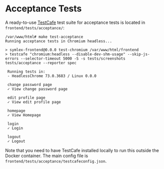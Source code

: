 # Acceptance Tests

A ready-to-use [TestCafe](https://devexpress.github.io/testcafe/) test suite for acceptance tests is located in `frontend/tests/acceptance/`:

    /var/www/html# make test-acceptance
    Running acceptance tests in Chromium headless...
    
    > symlex-frontend@0.0.0 test-chromium /var/www/html/frontend
    > testcafe "chromium:headless --disable-dev-shm-usage" --skip-js-errors --selector-timeout 5000 -S -s tests/screenshots tests/acceptance --reporter spec
    
     Running tests in:
     - HeadlessChrome 73.0.3683 / Linux 0.0.0
    
     change password page
     ✓ View change password page
    
     edit profile page
     ✓ View edit profile page
    
     homepage
     ✓ View Homepage
    
     login
     ✓ Login
    
     logout
     ✓ Logout

Note that you need to have TestCafe installed locally to run this outside the Docker container.
The main config file is `frontend/tests/acceptance/testcafeconfig.json`.